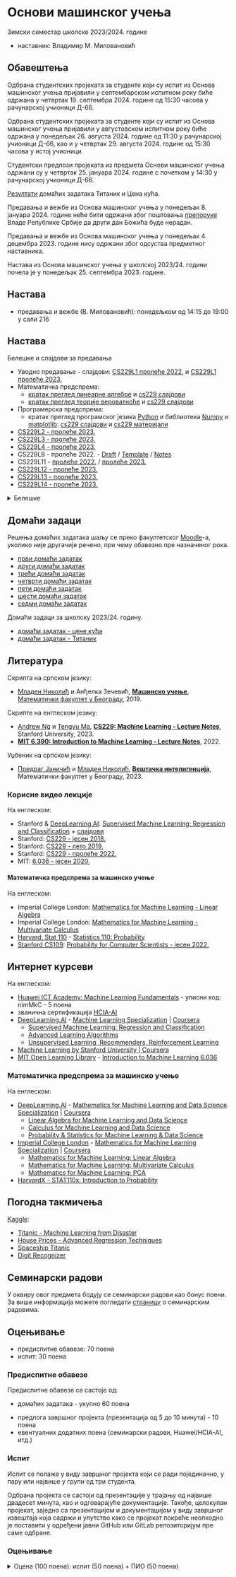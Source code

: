 # Основи машинског учења

Зимски семестар школске 2023/2024. године
* наставник: Владимир М. Миловановић

## Обавештења

Одбрана студентских пројеката за студенте који су испит из Основа машинског учења пријавили у септембарском испитном року биће одржана у четвртак 19. септембра 2024. године од 15:30 часова у рачунарској учионици Д-66.

Одбрана студентских пројеката за студенте који су испит из Основа машинског учења пријавили у августовском испитном року биће одржана у понедељак 26. августа 2024. године од 11:30 у рачунарској учионици Д-66, као и у четвртак 29. августа 2024. године од 15:30 часова у истој учионици.

Студентски предлози пројеката из предмета Основи машинског учења одржани су у четвртак 25. јануара 2024. године с почетком у 14:30 у рачунарској учионици Д-66.

[Резултати](https://docs.google.com/spreadsheets/d/1Px0T6lmYpvEGkkjWExraIYV5swQIhCCZoB0SE1HPMkk/edit?usp=sharing) домаћих задатака Титаник и Цена кућа.

Предавања и вежбе из Основа машинског учења у понедељак 8. јануара 2024. године неће бити одржани због поштовања [препоруке](https://www.srbija.gov.rs/vest/758232/zakljucak-vlade-kojim-se-preporucuje-da-drugi-dan-bozica-bude-neradan.php) Владе Републике Србије да други дан Божића буде нерадан.

Предавања и вежбе из Основа машинског учења у понедељак 4. децембра 2023. године нису одржани због одсуства предметног наставника.

Настава из Основа машинског учења у школској 2023/24. години почела је у понедељак 25. септембра 2023. године.

<!--Студенти који су заинтересовани за добијање званичног [HCIA-AI](./Huawei/010102001901808059131409.pdf) сертификата, неопходно је да се до 8. фебруара у 23:59 пријаве преко [формулара](https://docs.google.com/forms/d/e/1FAIpQLSc0UzAvP99y81weKJE77Cgwo0Tw4PyPsZ1_8XW4kIqe8jtMhg/viewform?usp=sf_link).-->

## Настава

* предавања и вежбе (В. Миловановић): понедељком од 14:15 до 19:00 у сали 216

## Настава

Белешке и слајдови за предавања
* Уводно предавање - слајдови: [CS229L1 пролеће 2022.](https://cs229.stanford.edu/lectures-spring2023/lecture1.pdf) и [CS229L1 пролеће 2023.](https://drive.google.com/file/d/1gccNXgWU-LIUO20ZU6yz6DW5A-9X4T6W)
* Математичка предспрема:
  * [кратак преглед линеарне алгебре](./notes/ML-linear_algebra_review.pdf) и [cs229 слајдови](https://cs229.stanford.edu/lectures-spring2023/cs229-linear_algebra_review_slides.pdf)
  * [кратак преглед теорије вероватноће](./notes/ML-probability_review.pdf) и [cs229 слајдови](https://cs229.stanford.edu/lectures-spring2023/cs229-probability_review_slides.pdf)
* Програмерска предспрема:
  * кратак преглед програмског језика [Python](https://www.python.org) и библиотека [Numpy](https://numpy.org) и [matplotlib](https://matplotlib.org): [cs229 слајдови](https://cs229.stanford.edu/lectures-spring2023/cs229-python_review_slides.pdf) и [cs229 материјали](https://cs229.stanford.edu/lectures-spring2023/cs229-python_review_materials.zip)
* [CS229L2 - пролеће 2023.](https://drive.google.com/file/d/10L-uvv2y6VI0Bgtv3-egqnR4JGcBTrlQ)
* [CS229L3 - пролеће 2023.](https://drive.google.com/file/d/1Q01HWCS1tsffSCwjwrkzOvMlJRw-BGib)
* [CS229L4 - пролеће 2023.](https://drive.google.com/file/d/1QdQcuHMMjWXLW6v75OJA993Dk1psw_eF)
* CS229L8 - пролеће 2022. - [Draft](https://drive.google.com/file/d/1G7QXY2D1jKU6T91mBJJ63izSdSnEU7jQ) / [Template](https://drive.google.com/file/d/1v_xxyCppu4GgwCUCqy20XCqLTg1erB2Q) / [Notes](https://drive.google.com/file/d/1TXDKzA9_JQoGr30sTAQxFdyee-XTO4Ma)
* CS229L11 - [пролеће 2022.](https://drive.google.com/file/d/1OnelHBtxaxekRIW6OfHYosOFQIDXWJkY) / [пролеће 2023.](https://drive.google.com/file/d/1RCZACBbTFZUYE_5PWeHr7eadJDjaQmCT)
* [CS229L12 - пролеће 2023.](https://drive.google.com/file/d/1FTJkMnDuWNtSTivcqULYeHu-y6cdqYKD)
* [CS229L13 - пролеће 2023.](https://drive.google.com/file/d/1s7JH8Rx4XmviDl3ficA6ST00IjvmEkVS)
* [CS229L14 - пролеће 2023.](https://drive.google.com/file/d/1qAMz6gYlN2WvJWHyTAi78Q_gIsCJ8OhO)

<details markdown='block'>
<summary>Белешке</summary>
* [ML белешке 1](./notes/ML-notes1.pdf)
* [ML белешке 2](./notes/ML-notes2.pdf)
* [ML белешке 3](./notes/ML-notes3.pdf)
* [ML белешке 4](./notes/ML-notes4.pdf)
* [ML белешке 5](./notes/ML-notes5.pdf)
* [анализа грешака](./notes/error-analysis.pdf)
* [ML белешке со](./notes/ML-notes-dt.pdf)
* [ML белешке ансамбл](./notes/ML-notes-ensemble.pdf)
* [ML белешке ду](./notes/ML-notes-ensemble.pdf)
* [ML белешке 6](./notes/ML-notes7a.pdf)
* [ML белешке 7](./notes/ML-notes7b.pdf)
* [ML белешке 8](./notes/ML-notes8.pdf)
* [ML белешке 9](./notes/ML-notes9.pdf)
* [ML белешке 10](./notes/ML-notes10.pdf)
* [ML белешке 11](./notes/ML-notes11.pdf)
* [ML белешке 12](./notes/ML-notes12.pdf)
* [ML белешке 13](./notes/ML-notes13.pdf)
* [ML белешке 14](./notes/ML-notes14.pdf)
</details>

## Домаћи задаци

Решења домаћих задатака шаљу се преко факултетског [Moodle](http://moodle.fink.rs)-а, уколико није другачије речено, при чему обавезно пре назначеног рока.

* [први домаћи задатак](./dz/dz1.pdf)
* [други домаћи задатак](./dz/dz2.pdf)
* [трећи домаћи задатак](./dz/dz3.pdf)
* [четврти домаћи задатак](./dz/dz4.pdf)
* [пети домаћи задатак](./dz/dz5.pdf)
* [шести домаћи задатак](./dz/dz6.pdf)
* [седми домаћи задатак](./dz/dz7.pdf)

Домаћи задаци за школску 2023/24. годину.
* [домаћи задатак - цене кућа](./dz/cene-kuća.pdf)
* [домаћи задатак - Титаник](./dz/Titanik-2023.pdf)

<!--[Шаблони](https://github.com/elektrotehnika/ml/tree/master/dz) за домаће задатке.-->

<!--Коначни [резултати](https://docs.google.com/spreadsheets/d/1hUuJrLaSSm08ctBqFYv7wUdlOe7INqZC1t1jgax2gNI) свих домаћих задатака.-->

## Литература

Скрипта на српском језику:
* [Младен Николић](http://poincare.matf.bg.ac.rs/~mladen.nikolic) и Анђелка Зечевић, **[Машинско учење](http://ml.matf.bg.ac.rs/readings/ml.pdf)**, [Математички факултет у Београду](http://www.matf.bg.ac.rs), 2019.

Скрипте на енглеском језику:
* [Andrew Ng](https://en.wikipedia.org/wiki/Andrew_Ng) и [Tengyu Ma](https://ai.stanford.edu/~tengyuma), **[CS229: Machine Learning - Lecture Notes](https://cs229.stanford.edu/main_notes.pdf)**, Stanford University, 2023.
* **[MIT 6.390: Introduction to Machine Learning - Lecture Notes](https://introml.mit.edu/_static/fall22/LectureNotes/6_390_lecture_notes_fall2022.pdf)**, 2022.

Уџбеник на српском језику:
* [Предраг Јаничић](http://poincare.matf.bg.ac.rs/~janicic) и [Младен Николић](http://poincare.matf.bg.ac.rs/~mladen.nikolic), **[Вештачка интелигенција](http://poincare.matf.bg.ac.rs/~predrag.janicic/books/VI_A4.pdf)**, Математички факултет у Београду, 2023.

### Корисне видео лекције

На енглеском:
* Stanford & [DeepLearning.AI](https://www.deeplearning.ai): [Supervised Machine Learning: Regression and Classification](https://www.youtube.com/playlist?list=PLkDaE6sCZn6FNC6YRfRQc_FbeQrF8BwGI) + [слајдови](https://drive.google.com/file/d/1DkqHZ_dwNmLKRkTE3gJZMM0JQI1Ptlu6)
* Stanford: [CS229 - јесен 2018.](https://www.youtube.com/playlist?list=PLoROMvodv4rMiGQp3WXShtMGgzqpfVfbU)
* Stanford: [CS229 - лето 2019.](https://www.youtube.com/playlist?list=PLoROMvodv4rNH7qL6-efu_q2_bPuy0adh)
* Stanford: [CS229 - пролеће 2022.](https://www.youtube.com/playlist?list=PLoROMvodv4rNyWOpJg_Yh4NSqI4Z4vOYy)
* MIT: [6.036 - јесен 2020.](https://www.youtube.com/playlist?list=PLxC_ffO4q_rW0bqQB80_vcQB09HOA3ClV)

#### Математичка предспрема за машинско учење

На енглеском:
* Imperial College London: [Mathematics for Machine Learning - Linear Algebra](https://www.youtube.com/playlist?list=PLiiljHvN6z1_o1ztXTKWPrShrMrBLo5P3)
* Imperial College London: [Mathematics for Machine Learning - Multivariate Calculus](https://www.youtube.com/playlist?list=PLiiljHvN6z193BBzS0Ln8NnqQmzimTW23)
* [Harvard: Stat 110](https://projects.iq.harvard.edu/stat110) - [Statistics 110: Probability](https://www.youtube.com/playlist?list=PL2SOU6wwxB0uwwH80KTQ6ht66KWxbzTIo)
* [Stanford CS109](https://web.stanford.edu/class/cs109): [Probability for Computer Scientists - јесен 2022.](https://www.youtube.com/playlist?list=PLoROMvodv4rOpr_A7B9SriE_iZmkanvUg)

## Интернет курсеви

На енглеском:
* [Huawei ICT Academy: Machine Learning Fundamentals](https://uniportal.huawei.com/accounts/register.do?method=toRegister) - уписни код: nimMkC - 5 поена
* званична сертификација [HCIA-AI](./Huawei/010102001901808059131409.pdf)
* [DeepLearning.AI](https://www.deeplearning.ai) - [Machine Learning Specialization](https://www.coursera.org/specializations/machine-learning-introduction) | [Coursera](https://www.coursera.org)
  * [Supervised Machine Learning: Regression and Classification](https://www.coursera.org/learn/machine-learning)
  * [Advanced Learning Algorithms](https://www.coursera.org/learn/advanced-learning-algorithms)
  * [Unsupervised Learning, Recommenders, Reinforcement Learning](https://www.coursera.org/learn/unsupervised-learning-recommenders-reinforcement-learning)
* [Machine Learning by Stanford University \| Coursera](https://www.coursera.org/learn/machine-learning)
* [MIT Open Learning Library](https://openlearning.mit.edu) - [Introduction to Machine Learning 6.036](https://openlearninglibrary.mit.edu/courses/course-v1:MITx+6.036+1T2019/about)

### Математичка предспрема за машинско учење

На енглеском:
* [DeepLearning.AI](https://www.deeplearning.ai) - [Mathematics for Machine Learning and Data Science Specialization](https://www.coursera.org/specializations/mathematics-for-machine-learning-and-data-science) | [Coursera](https://www.coursera.org)
  * [Linear Algebra for Machine Learning and Data Science](https://www.coursera.org/learn/machine-learning-linear-algebra)
  * [Calculus for Machine Learning and Data Science](https://www.coursera.org/learn/machine-learning-calculus)
  * [Probability & Statistics for Machine Learning & Data Science](https://www.coursera.org/learn/machine-learning-probability-and-statistics)
* [Imperial College London](https://www.imperial.ac.uk) - [Mathematics for Machine Learning Specialization](https://www.coursera.org/specializations/mathematics-machine-learning) | [Coursera](https://www.coursera.org)
  * [Mathematics for Machine Learning: Linear Algebra](https://www.coursera.org/learn/linear-algebra-machine-learning)
  * [Mathematics for Machine Learning: Multivariate Calculus](https://www.coursera.org/learn/multivariate-calculus-machine-learning)
  * [Mathematics for Machine Learning: PCA](https://www.coursera.org/learn/pca-machine-learning)
* [HarvardX - STAT110x: Introduction to Probability](https://www.edx.org/learn/probability/harvard-university-introduction-to-probability)

<!--[Резултати](https://docs.google.com/spreadsheets/d/17gt6CaDgME1fy_KFWgcYq1hGILI5Ip1G0dk6Pu-mWDs) Huawei ICT Academy: Fundamentals of Machine Learning курса.-->

## Погодна такмичења

[Kaggle](https://www.kaggle.com/):
* [Titanic - Machine Learning from Disaster](https://www.kaggle.com/competitions/titanic)
* [House Prices - Advanced Regression Techniques](https://www.kaggle.com/competitions/house-prices-advanced-regression-techniques)
* [Spaceship Titanic](https://www.kaggle.com/competitions/spaceship-titanic)
* [Digit Recognizer](https://www.kaggle.com/competitions/digit-recognizer)

## Семинарски радови

У оквиру овог предмета бодују се семинарски радови као бонус поени. За више информација можете погледати [страницу](https://elektrotehnika.github.io/seminarski) о семинарским радовима.

## Оцењивање

* предиспитне обавезе: 70 поена
* испит: 30 поена

### Предиспитне обавезе

Предиспитне обавезе се састоје од:
* домаћих задатака - укупно 60 поена
<!--* [интернет курса](https://www.coursera.org/learn/machine-learning) - 10 поена-->
* предлога завршног пројекта (презентација од 5 до 10 минута) - 10 поена
* евентуалних додатних поена (семинарски радови, Huawei/HCIA-AI, итд.)

### Испит

Испит се полаже у виду завршног пројекта који се ради појединачно, у пару или највише у групи од три студента.

Одбрана пројекта се састоји од презентације у трајању од највише двадесет минута, као и одговарајуће документације. Такође, целокупан пројекат, заједно са презентацијом и документацијом у виду завршног извештаја која садржи и упутство како се пројекат покреће неопходно је поставити у одређени јавни GitHub или GitLab репозиторијум пре саме одбране.

### Оцењивање

<details markdown='block'>
<summary>Оцена (100 поена): испит (50 поена) + ПИО (50 поена)</summary>

* **5**: од 0 до 50 поена
* **6**: од 51 до 60 поена
* **7**: од 61 до 70 поена
* **8**: од 71 до 80 поена
* **9**: од 81 до 90 поена
* **10**: од 91 до 100 поена
